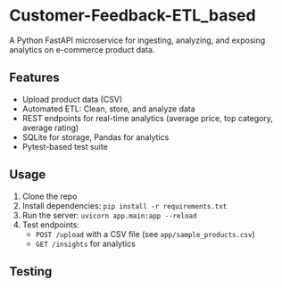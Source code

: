 # Customer-Feedback-ETL_based

A Python FastAPI microservice for ingesting, analyzing, and exposing analytics on e-commerce product data.

## Features

- Upload product data (CSV)
- Automated ETL: Clean, store, and analyze data
- REST endpoints for real-time analytics (average price, top category, average rating)
- SQLite for storage, Pandas for analytics
- Pytest-based test suite

## Usage

1. Clone the repo
2. Install dependencies: `pip install -r requirements.txt`
3. Run the server: `uvicorn app.main:app --reload`
4. Test endpoints:
    - `POST /upload` with a CSV file (see `app/sample_products.csv`)
    - `GET /insights` for analytics

## Testing

